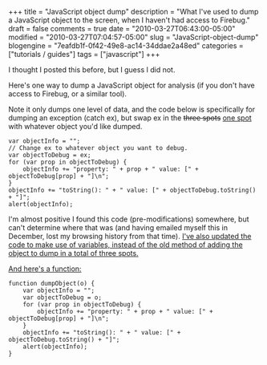 +++
title = "JavaScript object dump"
description = "What I've used to dump a JavaScript object to the screen, when I haven't had access to Firebug."
draft = false
comments = true
date = "2010-03-27T06:43:00-05:00"
modified = "2010-03-27T07:04:57-05:00"
slug = "JavaScript-object-dump"
blogengine = "7eafdb1f-0f42-49e8-ac14-34ddae2a48ed"
categories = ["tutorials / guides"]
tags = ["javascript"]
+++

<p>I thought I posted this before, but I guess I did not.</p>
<p>Here's one way to dump a JavaScript object for analysis (if you don't have access to Firebug, or a similar tool).</p>
<p>Note it only dumps one level of data, and the code below is specifically for dumping an exception (catch ex), but swap ex in the <del>three spots</del> <ins>one spot</ins> with whatever object you'd like dumped.</p>
<pre class="code"><code class="jscript">var objectInfo = "";
// Change ex to whatever object you want to debug.
var objectToDebug = ex;
for (var prop in objectToDebug) {
	objectInfo += "property: " + prop + " value: [" + objectToDebug[prop] + "]\n";
}
objectInfo += "toString(): " + " value: [" + objectToDebug.toString() + "]";
alert(objectInfo);</code></pre>
<p>I'm almost positive I found this code (pre-modifications) somewhere, but can't determine where that was (and having emailed myself this in December, lost my browsing history from that time). <ins>I've also updated the code to make use of variables, instead of the old method of adding the object to dump in a total of three spots.</ins></p>
<p><ins>And here's a function:</ins></p>
<pre class="code"><code class="jscript">function dumpObject(o) {
	var objectInfo = "";
	var objectToDebug = o;
	for (var prop in objectToDebug) {
		objectInfo += "property: " + prop + " value: [" + objectToDebug[prop] + "]\n";
	}
	objectInfo += "toString(): " + " value: [" + objectToDebug.toString() + "]";
	alert(objectInfo);
}</code></pre>

